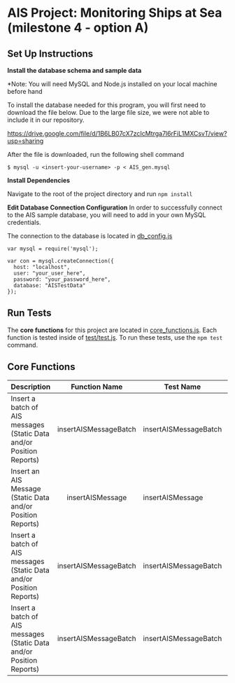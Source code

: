 # AIS Project: Monitoring Ships at Sea (milestone 4 - option A)

## Set Up Instructions

**Install the database schema and sample data**

*Note: You will need MySQL and Node.js installed on your local machine before hand

To install the database needed for this program, you will first need to download the file below. Due to the large file size, we were not able to include it in our repository.

https://drive.google.com/file/d/1B6LB07cX7zcIcMtrga7l6rFiL1MXCsvT/view?usp=sharing

After the file is downloaded, run the following shell command

    $ mysql -u <insert-your-username> -p < AIS_gen.mysql

**Install Dependencies**

Navigate to the root of the project directory and run `npm install`

**Edit Database Connection Configuration**
In order to successfully connect to the AIS sample database,  you will need to add in your own MySQL credentials.

The connection to the database is located in [db_config.js](db_config.js)


    var mysql = require('mysql');  
      
    var con = mysql.createConnection({  
      host: "localhost",  
      user: "your_user_here",  
      password: "your_password_here",  
      database: "AISTestData"  
    });


## Run Tests

The **core functions** for this project are located in [core_functions.js](core_functions.js). Each function is tested inside of [test/test.js](test/test.js). To run these tests, use the `npm test` command.

## Core Functions

| Description                                                           |     Function Name     | Test Name             |         Parameters        | Priority |
|-----------------------------------------------------------------------|:---------------------:|-----------------------|:-------------------------:|----------|
| Insert a batch of AIS messages  (Static Data and/or Position Reports) | insertAISMessageBatch | insertAISMessageBatch | Array of AIS Message data |     1    ||-----------------------------------------------------------------------|:---------------------:|-----------------------|:-------------------------:|----------|
| Insert an AIS Message (Static Data and/or Position Reports) | insertAISMessage | insertAISMessage| AIS Message data |     2    ||-----------------------------------------------------------------------|:---------------------:|-----------------------|:-------------------------:|----------|
| Insert a batch of AIS messages  (Static Data and/or Position Reports) | insertAISMessageBatch | insertAISMessageBatch | Array of AIS Message data |     1    ||-----------------------------------------------------------------------|:---------------------:|-----------------------|:-------------------------:|----------|
| Insert a batch of AIS messages  (Static Data and/or Position Reports) | insertAISMessageBatch | insertAISMessageBatch | Array of AIS Message data |     1    |
